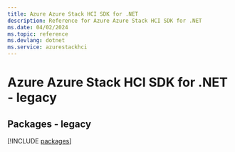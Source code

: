 ```yaml
---
title: Azure Azure Stack HCI SDK for .NET
description: Reference for Azure Azure Stack HCI SDK for .NET
ms.date: 04/02/2024
ms.topic: reference
ms.devlang: dotnet
ms.service: azurestackhci
---
```

# Azure Azure Stack HCI SDK for .NET - legacy
## Packages - legacy
[!INCLUDE [packages](azure-stack-hci-index.md)]